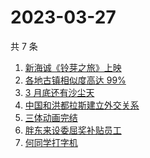 # 2023-03-27

共 7 条

<!-- BEGIN -->
<!-- 最后更新时间 Mon Mar 27 2023 08:37:41 GMT+0800 (China Standard Time) -->

1. [新海诚《铃芽之旅》上映](https://www.zhihu.com/search?q=%E6%96%B0%E6%B5%B7%E8%AF%9A%E3%80%8A%E9%93%83%E8%8A%BD%E4%B9%8B%E6%97%85%E3%80%8B%E4%B8%8A%E6%98%A0)
1. [各地古镇相似度高达 99%](https://www.zhihu.com/search?q=%E5%90%84%E5%9C%B0%E5%8F%A4%E9%95%87%E7%9B%B8%E4%BC%BC%E5%BA%A6%E9%AB%98%E8%BE%BE%2099%25)
1. [3 月底还有沙尘天](https://www.zhihu.com/search?q=3%20%E6%9C%88%E5%BA%95%E8%BF%98%E6%9C%89%E6%B2%99%E5%B0%98%E5%A4%A9)
1. [中国和洪都拉斯建立外交关系](https://www.zhihu.com/search?q=%E4%B8%AD%E5%9B%BD%E5%92%8C%E6%B4%AA%E9%83%BD%E6%8B%89%E6%96%AF%E5%BB%BA%E7%AB%8B%E5%A4%96%E4%BA%A4%E5%85%B3%E7%B3%BB)
1. [三体动画完结](https://www.zhihu.com/search?q=%E4%B8%89%E4%BD%93%E5%8A%A8%E7%94%BB%E5%AE%8C%E7%BB%93)
1. [胖东来设委屈奖补贴员工](https://www.zhihu.com/search?q=%E8%83%96%E4%B8%9C%E6%9D%A5%E8%AE%BE%E5%A7%94%E5%B1%88%E5%A5%96%E8%A1%A5%E8%B4%B4%E5%91%98%E5%B7%A5)
1. [何同学打字机](https://www.zhihu.com/search?q=%E4%BD%95%E5%90%8C%E5%AD%A6%E6%89%93%E5%AD%97%E6%9C%BA)

<!-- END -->
